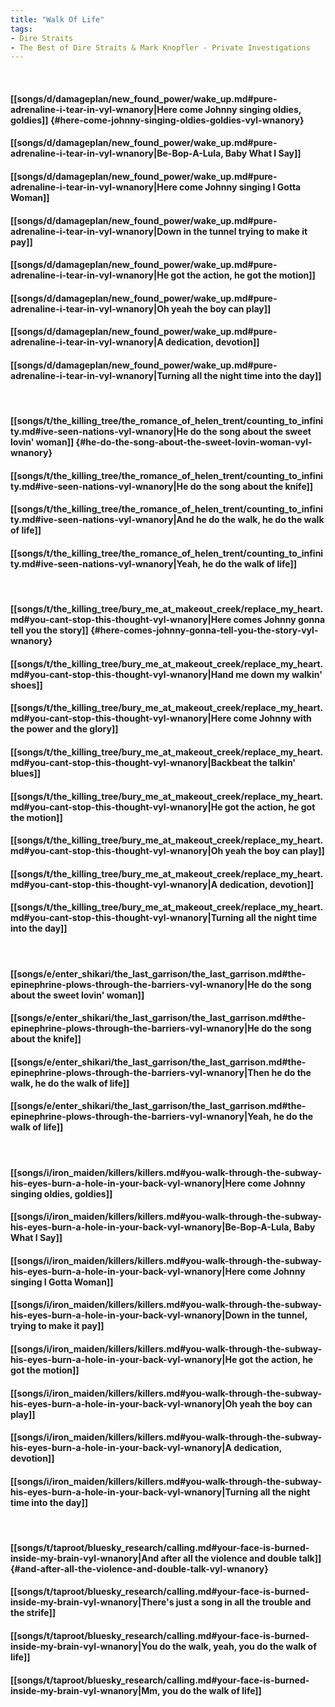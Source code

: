 ```yaml
---
title: "Walk Of Life"
tags:
- Dire Straits
- The Best of Dire Straits & Mark Knopfler - Private Investigations
---
```

&nbsp;
#### [[songs/d/damageplan/new_found_power/wake_up.md#pure-adrenaline-i-tear-in-vyl-wnanory|Here come Johnny singing oldies, goldies]] {#here-come-johnny-singing-oldies-goldies-vyl-wnanory}
#### [[songs/d/damageplan/new_found_power/wake_up.md#pure-adrenaline-i-tear-in-vyl-wnanory|Be-Bop-A-Lula, Baby What I Say]]
#### [[songs/d/damageplan/new_found_power/wake_up.md#pure-adrenaline-i-tear-in-vyl-wnanory|Here come Johnny singing I Gotta Woman]]
#### [[songs/d/damageplan/new_found_power/wake_up.md#pure-adrenaline-i-tear-in-vyl-wnanory|Down in the tunnel trying to make it pay]]
#### [[songs/d/damageplan/new_found_power/wake_up.md#pure-adrenaline-i-tear-in-vyl-wnanory|He got the action, he got the motion]]
#### [[songs/d/damageplan/new_found_power/wake_up.md#pure-adrenaline-i-tear-in-vyl-wnanory|Oh yeah the boy can play]]
#### [[songs/d/damageplan/new_found_power/wake_up.md#pure-adrenaline-i-tear-in-vyl-wnanory|A dedication, devotion]]
#### [[songs/d/damageplan/new_found_power/wake_up.md#pure-adrenaline-i-tear-in-vyl-wnanory|Turning all the night time into the day]]
&nbsp;
#### [[songs/t/the_killing_tree/the_romance_of_helen_trent/counting_to_infinity.md#ive-seen-nations-vyl-wnanory|He do the song about the sweet lovin' woman]] {#he-do-the-song-about-the-sweet-lovin-woman-vyl-wnanory}
#### [[songs/t/the_killing_tree/the_romance_of_helen_trent/counting_to_infinity.md#ive-seen-nations-vyl-wnanory|He do the song about the knife]]
#### [[songs/t/the_killing_tree/the_romance_of_helen_trent/counting_to_infinity.md#ive-seen-nations-vyl-wnanory|And he do the walk, he do the walk of life]]
#### [[songs/t/the_killing_tree/the_romance_of_helen_trent/counting_to_infinity.md#ive-seen-nations-vyl-wnanory|Yeah, he do the walk of life]]
&nbsp;
#### [[songs/t/the_killing_tree/bury_me_at_makeout_creek/replace_my_heart.md#you-cant-stop-this-thought-vyl-wnanory|Here comes Johnny gonna tell you the story]] {#here-comes-johnny-gonna-tell-you-the-story-vyl-wnanory}
#### [[songs/t/the_killing_tree/bury_me_at_makeout_creek/replace_my_heart.md#you-cant-stop-this-thought-vyl-wnanory|Hand me down my walkin' shoes]]
#### [[songs/t/the_killing_tree/bury_me_at_makeout_creek/replace_my_heart.md#you-cant-stop-this-thought-vyl-wnanory|Here come Johnny with the power and the glory]]
#### [[songs/t/the_killing_tree/bury_me_at_makeout_creek/replace_my_heart.md#you-cant-stop-this-thought-vyl-wnanory|Backbeat the talkin' blues]]
#### [[songs/t/the_killing_tree/bury_me_at_makeout_creek/replace_my_heart.md#you-cant-stop-this-thought-vyl-wnanory|He got the action, he got the motion]]
#### [[songs/t/the_killing_tree/bury_me_at_makeout_creek/replace_my_heart.md#you-cant-stop-this-thought-vyl-wnanory|Oh yeah the boy can play]]
#### [[songs/t/the_killing_tree/bury_me_at_makeout_creek/replace_my_heart.md#you-cant-stop-this-thought-vyl-wnanory|A dedication, devotion]]
#### [[songs/t/the_killing_tree/bury_me_at_makeout_creek/replace_my_heart.md#you-cant-stop-this-thought-vyl-wnanory|Turning all the night time into the day]]
&nbsp;
#### [[songs/e/enter_shikari/the_last_garrison/the_last_garrison.md#the-epinephrine-plows-through-the-barriers-vyl-wnanory|He do the song about the sweet lovin' woman]]
#### [[songs/e/enter_shikari/the_last_garrison/the_last_garrison.md#the-epinephrine-plows-through-the-barriers-vyl-wnanory|He do the song about the knife]]
#### [[songs/e/enter_shikari/the_last_garrison/the_last_garrison.md#the-epinephrine-plows-through-the-barriers-vyl-wnanory|Then he do the walk, he do the walk of life]]
#### [[songs/e/enter_shikari/the_last_garrison/the_last_garrison.md#the-epinephrine-plows-through-the-barriers-vyl-wnanory|Yeah, he do the walk of life]]
&nbsp;
#### [[songs/i/iron_maiden/killers/killers.md#you-walk-through-the-subway-his-eyes-burn-a-hole-in-your-back-vyl-wnanory|Here come Johnny singing oldies, goldies]]
#### [[songs/i/iron_maiden/killers/killers.md#you-walk-through-the-subway-his-eyes-burn-a-hole-in-your-back-vyl-wnanory|Be-Bop-A-Lula, Baby What I Say]]
#### [[songs/i/iron_maiden/killers/killers.md#you-walk-through-the-subway-his-eyes-burn-a-hole-in-your-back-vyl-wnanory|Here come Johnny singing I Gotta Woman]]
#### [[songs/i/iron_maiden/killers/killers.md#you-walk-through-the-subway-his-eyes-burn-a-hole-in-your-back-vyl-wnanory|Down in the tunnel, trying to make it pay]]
#### [[songs/i/iron_maiden/killers/killers.md#you-walk-through-the-subway-his-eyes-burn-a-hole-in-your-back-vyl-wnanory|He got the action, he got the motion]]
#### [[songs/i/iron_maiden/killers/killers.md#you-walk-through-the-subway-his-eyes-burn-a-hole-in-your-back-vyl-wnanory|Oh yeah the boy can play]]
#### [[songs/i/iron_maiden/killers/killers.md#you-walk-through-the-subway-his-eyes-burn-a-hole-in-your-back-vyl-wnanory|A dedication, devotion]]
#### [[songs/i/iron_maiden/killers/killers.md#you-walk-through-the-subway-his-eyes-burn-a-hole-in-your-back-vyl-wnanory|Turning all the night time into the day]]
&nbsp;
#### [[songs/t/taproot/bluesky_research/calling.md#your-face-is-burned-inside-my-brain-vyl-wnanory|And after all the violence and double talk]] {#and-after-all-the-violence-and-double-talk-vyl-wnanory}
#### [[songs/t/taproot/bluesky_research/calling.md#your-face-is-burned-inside-my-brain-vyl-wnanory|There's just a song in all the trouble and the strife]]
#### [[songs/t/taproot/bluesky_research/calling.md#your-face-is-burned-inside-my-brain-vyl-wnanory|You do the walk, yeah, you do the walk of life]]
#### [[songs/t/taproot/bluesky_research/calling.md#your-face-is-burned-inside-my-brain-vyl-wnanory|Mm, you do the walk of life]]
